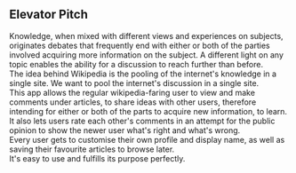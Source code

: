 ## Elevator Pitch

Knowledge, when mixed with different views and experiences on subjects, originates debates that frequently end with either or both of the parties involved acquiring more information on the subject. A different light on any topic enables the ability for a discussion to reach further than before.\
The idea behind Wikipedia is the pooling of the internet's knowledge in a single site. We want to pool the internet's discussion in a single site.\
This app allows the regular wikipedia-faring user to view and make comments under articles, to share ideas with other users, therefore intending for either or both of the parts to acquire new information, to learn.\
It also lets users rate each other's comments in an attempt for the public opinion to show the newer user what's right and what's wrong.\
Every user gets to customise their own profile and display name, as well as saving their favourite articles to browse later.\
It's easy to use and fulfills its purpose perfectly.
